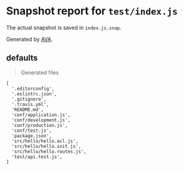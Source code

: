 # Snapshot report for `test/index.js`

The actual snapshot is saved in `index.js.snap`.

Generated by [AVA](https://ava.li).

## defaults

> Generated files

    [
      '.editorconfig',
      '.eslintrc.json',
      '.gitignore',
      '.travis.yml',
      'README.md',
      'conf/application.js',
      'conf/development.js',
      'conf/production.js',
      'conf/test.js',
      'package.json',
      'src/hello/hello.acl.js',
      'src/hello/hello.init.js',
      'src/hello/hello.routes.js',
      'test/api.test.js',
    ]
